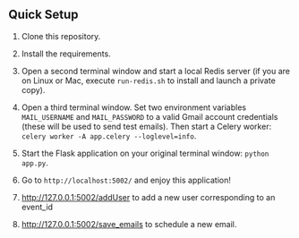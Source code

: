 Quick Setup
-----------

1. Clone this repository.

2. Install the requirements.

3. Open a second terminal window and start a local Redis server (if you are on Linux or Mac, execute `run-redis.sh` to install and launch a private copy).

4. Open a third terminal window. Set two environment variables `MAIL_USERNAME` and `MAIL_PASSWORD` to a valid Gmail account credentials (these will be used to send test emails).
Then start a Celery worker: `celery worker -A app.celery --loglevel=info`.

5. Start the Flask application on your original terminal window: `python app.py`.

6. Go to `http://localhost:5002/` and enjoy this application!

7. http://127.0.0.1:5002/addUser to add a new user corresponding to an event_id

8. http://127.0.0.1:5002/save_emails to schedule a new email.
